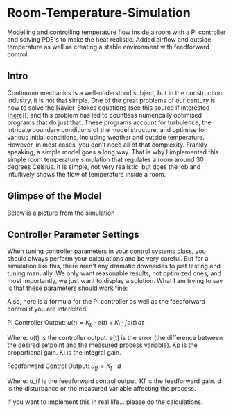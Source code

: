 # Room-Temperature-Simulation
Modelling and controlling temperature flow inside a room with  a PI controller and solving PDE's to make the heat realistic. Added airflow and outside temperature as well as creating a stable environment with feedforward control. 

## Intro
Continuum mechanics is a well-understood subject, but in the construction industry, it is not that simple. One of the great problems of our century is how to solve the Navier-Stokes equations (see this source if interested <a href=https://en.wikipedia.org/wiki/Navier–Stokes_equations>[here]</a>), and this problem has led to countless numerically optimised programs that do just that. These programs account for turbulence, the intricate boundary conditions of the model structure, and optimise for various initial conditions, including weather and outside temperature. However, in most cases, you don't need all of that complexity. Frankly speaking, a simple model goes a long way. That is why I implemented this simple room temperature simulation that regulates a room around 30 degrees Celsius. It is simple, not very realistic, but does the job and intuitively shows the flow of temperature inside a room.

## Glimpse of the Model
Below is a picture from the simulation

## Controller Parameter Settings
When tuning controller parameters in your control systems class, you should always perform your calculations and be very careful. But for a simulation like this, there aren't any dramatic downsides to just testing and tuning manually. We only want reasonable results, not optimized ones, and most importantly, we just want to display a solution. What I am trying to say is that these parameters should work fine:

Also, here is a formula for the PI controller as well as the feedforward control if you are interested. 

$\text{PI Controller Output: } u(t) = K_p \cdot e(t) + K_i \cdot \int e(t) \, dt$


Where:
u(t) is the controller output.
e(t) is the error (the difference between the desired setpoint and the measured process variable).
Kp is the proportional gain.
Ki is the integral gain.

$\text{Feedforward Control Output: } u_{ff} = K_f \cdot d$

Where:
u_ff is the feedforward control output.
Kf is the feedforward gain.
d is the disturbance or the measured variable affecting the process.

If you want to implement this in real life... please do the calculations.
## 
